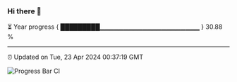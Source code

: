 ### Hi there 👋

⏳ Year progress { █████████▁▁▁▁▁▁▁▁▁▁▁▁▁▁▁▁▁▁▁▁▁ } 30.88 %

---

⏰ Updated on Tue, 23 Apr 2024 00:37:19 GMT

![Progress Bar CI](https://github.com/Shyam-Makwana/GitHub-Actions-Demo/workflows/Progress%20Bar%20CI/badge.svg)
